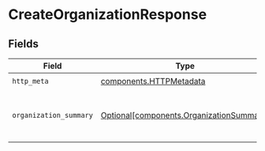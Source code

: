 # CreateOrganizationResponse


## Fields

| Field                                                                                      | Type                                                                                       | Required                                                                                   | Description                                                                                |
| ------------------------------------------------------------------------------------------ | ------------------------------------------------------------------------------------------ | ------------------------------------------------------------------------------------------ | ------------------------------------------------------------------------------------------ |
| `http_meta`                                                                                | [components.HTTPMetadata](../../models/components/httpmetadata.md)                         | :heavy_check_mark:                                                                         | N/A                                                                                        |
| `organization_summary`                                                                     | [Optional[components.OrganizationSummary]](../../models/components/organizationsummary.md) | :heavy_minus_sign:                                                                         | A summary of the organization object if succeeds                                           |